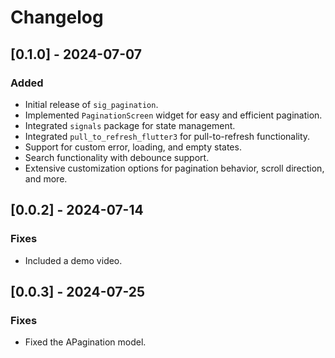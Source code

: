 # Changelog

## [0.1.0] - 2024-07-07

### Added

- Initial release of `sig_pagination`.
- Implemented `PaginationScreen` widget for easy and efficient pagination.
- Integrated `signals` package for state management.
- Integrated `pull_to_refresh_flutter3` for pull-to-refresh functionality.
- Support for custom error, loading, and empty states.
- Search functionality with debounce support.
- Extensive customization options for pagination behavior, scroll direction, and more.

## [0.0.2] - 2024-07-14

### Fixes

- Included a demo video.

## [0.0.3] - 2024-07-25

### Fixes

- Fixed the APagination model.
